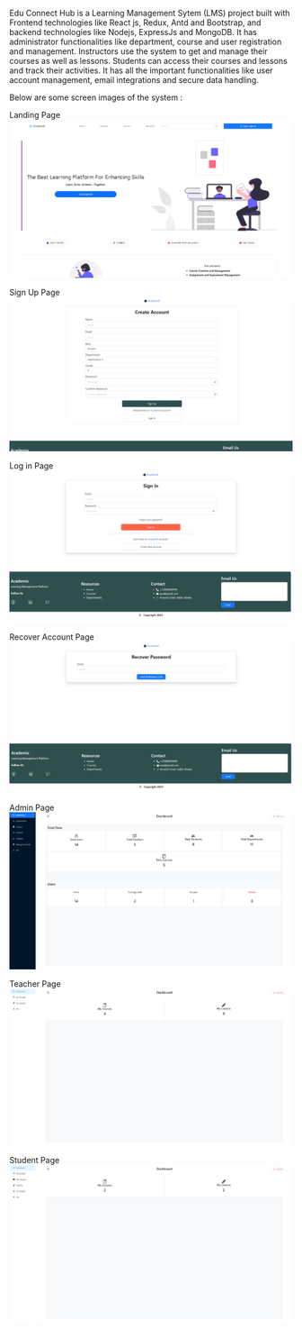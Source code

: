 Edu Connect Hub is a Learning Management Sytem (LMS) project built with Frontend technologies like React js, Redux, Antd and Bootstrap, and backend technologies like Nodejs, ExpressJs and MongoDB. It has administrator functionalities like department, course and user registration and management. Instructors use the system to get and manage their courses as well as lessons. Students can access their courses and lessons and track their activities. It has all the important functionalities like user account management, email integrations and secure data handling.

Below are some screen images of the system :

Landing Page
![IMAGE](screen_images/landingpage.png)

Sign Up Page
![IMAGE](screen_images/signup.png)

Log in Page
![IMAGE](screen_images/signin.png)

Recover Account Page
![IMAGE](screen_images/forgotpassword.png)

Admin Page
![IMAGE](screen_images/admin.png)

Teacher Page
![IMAGE](screen_images/teacher.png)

Student Page
![IMAGE](screen_images/student.png)

